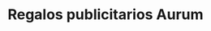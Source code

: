 ---
title: "Regalos publicitarios Aurum"
url: /valladolid/regalos-publicitarios-aurum/
shop: regalo
---